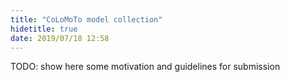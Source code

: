 ```yaml
---
title: "CoLoMoTo model collection"
hidetitle: true
date: 2019/07/18 12:58
---
```



TODO: show here some motivation and guidelines for submission

